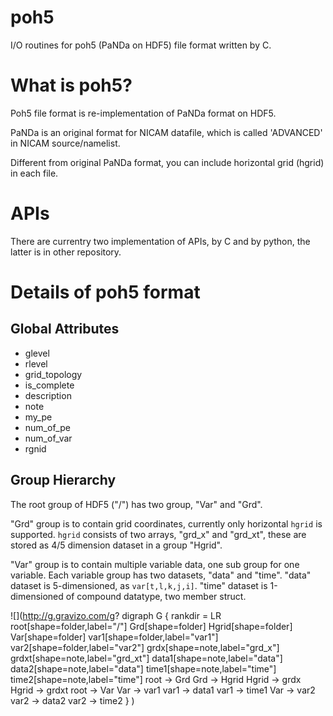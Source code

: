 # poh5

I/O routines for poh5 (PaNDa on HDF5) file format written by C.

# What is poh5?

Poh5 file format is re-implementation of PaNDa format on HDF5.

PaNDa is an original format for NICAM datafile, which is called
'ADVANCED' in NICAM source/namelist.

Different from original PaNDa format, you can include
horizontal grid (hgrid) in each file.

# APIs

There are currentry two implementation of APIs, by C and by python,
the latter is in other repository.

# Details of poh5 format

## Global Attributes
- glevel
- rlevel
- grid\_topology
- is\_complete
- description
- note
- my_pe
- num\_of\_pe
- num\_of\_var
- rgnid

## Group Hierarchy
The root group of HDF5 ("/") has two group, "Var" and "Grd".

"Grd" group is to contain grid coordinates, currently only horizontal `hgrid` is supported.
`hgrid` consists of two arrays, "grd_x" and "grd_xt", these are stored as 4/5 dimension dataset in a group "Hgrid".

"Var" group is to contain multiple variable data, one sub group for one variable.
Each variable group has two datasets, "data" and "time".
"data" dataset is 5-dimensioned, as `var[t,l,k,j,i]`.
"time" dataset is 1-dimensioned of compound datatype, two member struct.

![](http://g.gravizo.com/g?
  digraph G {
    rankdir = LR
    root[shape=folder,label="/"]
    Grd[shape=folder]
    Hgrid[shape=folder]
    Var[shape=folder]
    var1[shape=folder,label="var1"]
    var2[shape=folder,label="var2"]
    grdx[shape=note,label="grd_x"]
    grdxt[shape=note,label="grd_xt"]
    data1[shape=note,label="data"]
    data2[shape=note,label="data"]
    time1[shape=note,label="time"]
    time2[shape=note,label="time"]
    root -> Grd
    Grd -> Hgrid
    Hgrid -> grdx
    Hgrid -> grdxt
    root -> Var
    Var -> var1
    var1 -> data1
    var1 -> time1
    Var -> var2
    var2 -> data2
    var2 -> time2
  }
)

